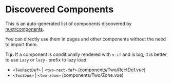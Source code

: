 # Discovered Components

This is an auto-generated list of components discovered by [nuxt/components](https://github.com/nuxt/components).

You can directly use them in pages and other components without the need to import them.

**Tip:** If a component is conditionally rendered with `v-if` and is big, it is better to use `Lazy` or `lazy-` prefix to lazy load.

- `<TwoRectDef>` | `<two-rect-def>` (components/Two/RectDef.vue)
- `<TwoZone>` | `<two-zone>` (components/Two/Zone.vue)
